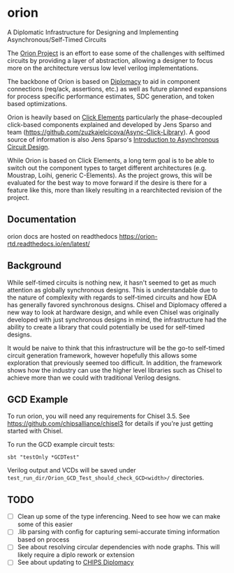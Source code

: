 # orion
A Diplomatic Infrastructure for Designing and Implementing Asynchronous/Self-Timed Circuits

The [Orion Project](https://www.halopedia.org/ORION_Project) is an effort to ease some of the challenges
with selftimed circuits by providing a layer of abstraction, allowing a designer to focus more on the architecture 
versus low level verilog implementations.

The backbone of Orion is based on [Diplomacy](https://github.com/chipsalliance/diplomacy) to aid in component connections (req/ack, assertions, etc.) as well
as future planned expansions for process specific performance estimates, SDC generation, and token based optimizations.

Orion is heavily based on [Click Elements](https://ieeexplore.ieee.org/document/5476997) particularly the phase-decoupled
click-based components explained and developed by Jens Sparso and team (https://github.com/zuzkajelcicova/Async-Click-Library).
A good source of information is also Jens Sparso's [Introduction to Asynchronous Circuit Design](https://backend.orbit.dtu.dk/ws/portalfiles/portal/215895041/JSPA_async_book_2020_PDF.pdf).

While Orion is based on Click Elements, a long term goal is to be able to switch out the component types to target
different architectures (e.g. Moustrap, Loihi, generic C-Elements). As the project grows, this will be evaluated for the best way to
move forward if the desire is there for a feature like this, more than likely resulting in a rearchitected revision of the project.

## Documentation
orion docs are hosted on readthedocs https://orion-rtd.readthedocs.io/en/latest/

## Background
While self-timed circuits is nothing new, it hasn't seemed to get as much attention as globally synchronous
designs. This is understandable due to the nature of complexity with regards to self-timed circuits
and how EDA has generally favored synchronous designs. Chisel and Diplomacy offered a new way to look at
hardware design, and while even Chisel was originally developed with just synchronous designs in mind, the 
infrastructure had the ability to create a library that could potentially be used for self-timed designs.

It would be naive to think that this infrastructure will be the go-to self-timed circuit generation framework, however
hopefully this allows some exploration that previously seemed too difficult. In addition, the framework shows how
the industry can use the higher level libraries such as Chisel to achieve more than we could with traditional Verilog
designs.

## GCD Example
To run orion, you will need any requirements for Chisel 3.5. See https://github.com/chipsalliance/chisel3 for details
if you're just getting started with Chisel.

To run the GCD example circuit tests:

    sbt "testOnly *GCDTest"

Verilog output and VCDs will be saved under `test_run_dir/Orion_GCD_Test_should_check_GCD<width>/` directories.

## TODO
- [ ] Clean up some of the type inferencing. Need to see how we can make some of this easier
- [ ] .lib parsing with config for capturing semi-accurate timing information based on process
- [ ] See about resolving circular dependencies with node graphs. This will likely require a diplo rework or extension
- [ ] See about updating to [CHIPS Diplomacy](https://github.com/chipsalliance/diplomacy)